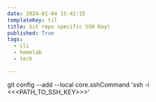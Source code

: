 ```yaml
---
date: 2024-01-04 15:42:15
templateKey: til
title: Git repo specific SSH Key!
published: True
tags:
  - cli
  - homelab
  - tech

---
```


git config --add --local core.sshCommand 'ssh -i <<<PATH_TO_SSH_KEY>>>'
